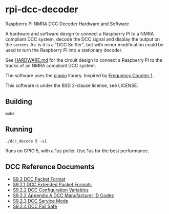 # rpi-dcc-decoder
Raspberry Pi NMRA DCC Decoder Hardware and Software

A hardware and software design to connect a Raspberry Pi to a NMRA 
compliant DCC system, decode the DCC signal and display the output
on the screen.  As-is it is a "DCC Sniffer", but with minor
modification could be used to turn the Raspberry Pi into a stationary
decoder.

See [HARDWARE.md](HARDWARE.md) for the circuit design to connect a
Raspberry Pi to the tracks of an NMRA compliant DCC system.

The software uses the [pigpio](http://abyz.me.uk/rpi/pigpio/) library.
Inspired by [Frequency Counter 1](http://abyz.me.uk/rpi/pigpio/code/freq_count_1.zip).

This software is under the BSD 2-clause license, see LICENSE.

## Building

`make`

## Running

`./dcc_decode 5 -s1`

Runs on GPIO 5, with a 1us poller.  Use 1us for the best performance.

## DCC Reference Documents

* [S9.2 DCC Packet Format](https://www.nmra.org/sites/default/files/s-92-2004-07.pdf)
* [S9.2.1 DCC Extended Packet Formats](https://www.nmra.org/sites/default/files/s-9.2.1_2012_07.pdf)
* [S9.2.2 DCC Configuration Variables](https://www.nmra.org/sites/default/files/standards/sandrp/pdf/s-9.2.2_decoder_cvs_2012.07.pdf)
* [S9.2.2 Appendix A DCC Manufacturer ID Codes](https://www.nmra.org/sites/default/files/standards/sandrp/pdf/appendix_a_s-9.2.2_0.pdf)
* [S9.2.3 DCC Service Mode](https://www.nmra.org/sites/default/files/s-9.2.3_2012_07.pdf)
* [S9.2.4 DCC Fail Safe](https://www.nmra.org/sites/default/files/s-9.2.4_2012_07.pdf)
